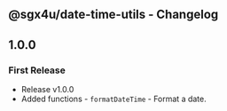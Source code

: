 ## @sgx4u/date-time-utils - Changelog

## 1.0.0

### First Release

-   Release v1.0.0
-   Added functions - `formatDateTime` - Format a date.
